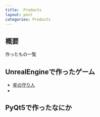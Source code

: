 ```yaml
---
title:  Products
layout: post
categories: Products
---
```


## 概要
作ったもの一覧

## UnrealEngineで作ったゲーム
* [星の守り人]({}/Hoshimori/Hoshimori-Home)
* 

## PyQt5で作ったなにか
